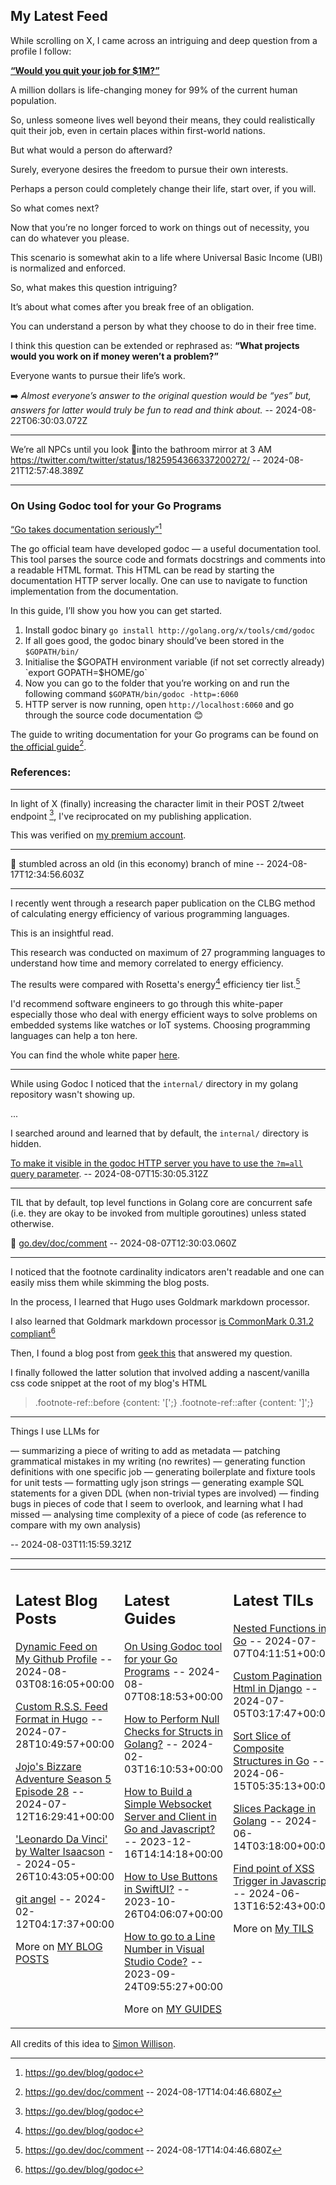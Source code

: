 ## My Latest Feed

<!-- feed starts -->
While scrolling on X, I came across an intriguing and deep question from a profile I follow:

[**“Would you quit your job for $1M?”**](https://x.com/LiveDigitalArt/status/1826213407306944547)

A million dollars is life-changing money for 99% of the current human population. 

So, unless someone lives well beyond their means, they could realistically quit their job, even in certain places within first-world nations.

But what would a person do afterward?

Surely, everyone desires the freedom to pursue their own interests. 

Perhaps a person could completely change their life, start over, if you will. 

So what comes next? 

Now that you’re no longer forced to work on things out of necessity, you can do whatever you please.

This scenario is somewhat akin to a life where Universal Basic Income (UBI) is normalized and enforced.

So, what makes this question intriguing?

It’s about what comes after you break free of an obligation. 

You can understand a person by what they choose to do in their free time. 

I think this question can be extended or rephrased as:  **“What projects would you work on if money weren’t a problem?”**

Everyone wants to pursue their life’s work.

➡️ *Almost everyone’s answer to the original question would be “yes” but, answers for latter would truly be fun to read and think about.* -- 2024-08-22T06:30:03.072Z

---

We’re all NPCs until you look 🗿into the bathroom mirror at 3 AM
https://twitter.com/twitter/status/1825954366337200272/ -- 2024-08-21T12:57:48.389Z

---

### On Using Godoc tool for your Go Programs

[“Go takes documentation seriously”](https://go.dev/blog/godoc)[^1] 

The go official team have developed godoc — a useful documentation tool.
This tool parses the source code and formats docstrings and comments into a readable HTML format.
This HTML can be read by starting the documentation HTTP server locally.
One can use to navigate to function implementation from the documentation.

In this guide, I’ll show you how you can get started.

1. Install godoc binary
    `go install http://golang.org/x/tools/cmd/godoc`
2. If all goes good, the godoc binary should’ve been stored in the `$GOPATH/bin/`
3. Initialise the $GOPATH environment variable (if not set correctly already)
    `export GOPATH=$HOME/go`
4. Now you can go to the folder that you’re working on and run the following command
    `$GOPATH/bin/godoc -http=:6060`
5. HTTP server is now running, open `http://localhost:6060` and go through the source code documentation 😊

The guide to writing documentation for your Go programs can be found on [the official guide](https://go.dev/doc/comment)[^2].

### References:
[^1]: https://go.dev/blog/godoc
[^2]: https://go.dev/doc/comment
 -- 2024-08-17T14:04:46.680Z

---

In light of X (finally) increasing the character limit in their POST 2/tweet endpoint [^1], I've reciprocated on my publishing application.

This was verified on [my premium account](https://x.com/TnvMadhav/status/1824789749762077146).

[^1]: https://x.com/tapshah21/status/1823480895678165142 -- 2024-08-17T13:32:43.564Z

---

🥲 stumbled across an old (in this economy) branch of mine -- 2024-08-17T12:34:56.603Z

---

I recently went through a research paper publication on the CLBG method of calculating energy efficiency of various programming languages.

This is an insightful read.

This research was conducted on maximum of 27 programming languages to understand how time and memory correlated to energy efficiency. 

The results were compared with Rosetta's energy[^1] efficiency tier list.[^2]

I'd recommend software engineers to go through this white-paper especially those who deal with energy efficient ways to solve problems on embedded systems like watches or IoT systems. Choosing programming languages can help a ton here.

You can find the whole white paper [here](https://haslab.github.io/SAFER/scp21.pdf).

[^1]: https://rosettacode.org/wiki/Rosetta_Code
[^2]: https://github.com/greensoftwarelab/RosettaExamples -- 2024-08-10T09:38:35.607Z

---

While using Godoc I noticed that the `internal/` directory in my golang repository wasn't showing up. 

...


I searched around and learned that by 
default, the `internal/` directory is hidden.

[To make it visible in the godoc HTTP server you have to use the `?m=all` query parameter](https://stackoverflow.com/questions/67185294/cant-godoc-create-documentation-for-packages-within-internal-folder). -- 2024-08-07T15:30:05.312Z

---

TIL that by default, top level functions in Golang core are concurrent safe (i.e. they are okay to be invoked from multiple goroutines) unless stated otherwise.

🔗 [go.dev/doc/comment](https://go.dev/doc/comment)
 -- 2024-08-07T12:30:03.060Z

---

I noticed that the footnote cardinality indicators aren't readable and one can easily miss them while skimming the blog posts.

In the process, I learned that Hugo uses Goldmark markdown processor.


I also learned that Goldmark markdown processor [is CommonMark 0.31.2 compliant](https://michal.sapka.me/blog/2023/footnotes-in-hugo-and-goldmark/)[^1]


Then, I found a blog post from [geek this](https://geekthis.net/post/hugo-footnotes-and-citations/) that answered my question.


I finally followed the latter solution that involved adding a nascent/vanilla css code snippet at the root of my blog's HTML

> .footnote-ref::before {content: '[';}
> .footnote-ref::after {content: ']';}


[^1]: Only today I got to know about something called CommonMark that defines markdown specification.  You can refer to this RFC document that describes the protocol to convert markdown to html. https://spec.commonmark.org/0.31.2/.  -- 2024-08-03T12:30:12.658Z

---

Things I use LLMs for

— summarizing a piece of writing to add as metadata
— patching grammatical mistakes in my writing (no rewrites)
— generating function definitions with one specific job
— generating boilerplate and fixture tools for unit tests 
— formatting ugly json strings
— generating example SQL statements for a given DDL (when non-trivial types are involved)
— finding bugs in pieces of code that I seem to overlook, and learning what I had missed
— analysing time complexity of a piece of code (as reference to compare with my own analysis)

 -- 2024-08-03T11:15:59.321Z
<!-- feed ends -->


---


<table><tr><td valign="top" width="33%">

## Latest Blog Posts

<!-- blog starts -->
[Dynamic Feed on My Github Profile](https://tnvmadhav.me/blog/dynamic-feed-on-my-github-profile/) -- 2024-08-03T08:16:05+00:00

[Custom R.S.S. Feed Format in Hugo](https://tnvmadhav.me/blog/custom-rss-feed-format-in-hugo/) -- 2024-07-28T10:49:57+00:00

[Jojo's Bizzare Adventure Season 5 Episode 28](https://tnvmadhav.me/blog/jojos-bizzare-adventure-season-5-episode-28/) -- 2024-07-12T16:29:41+00:00

['Leonardo Da Vinci' by Walter Isaacson](https://tnvmadhav.me/blog/leonardo-da-vinci-by-walter-isaacson/) -- 2024-05-26T10:43:05+00:00

[git angel](https://tnvmadhav.me/blog/good-git-practices/) -- 2024-02-12T04:17:37+00:00

More on [MY BLOG POSTS](https://tnvmadhav.me/blog/)
<!-- blog ends -->

</td><td valign="top" width="34%">

## Latest Guides

<!-- guide starts -->
[On Using Godoc tool for your Go Programs](https://tnvmadhav.me/guides/on-using-godoc-tool/) -- 2024-08-07T08:18:53+00:00

[How to Perform Null Checks for Structs in Golang?](https://tnvmadhav.me/guides/how-to-perform-null-checks-for-structs-in-golang/) -- 2024-02-03T16:10:53+00:00

[How to Build a Simple Websocket Server and Client in Go and Javascript?](https://tnvmadhav.me/guides/how-to-build-a-simple-websocket-server-and-client-in-go/) -- 2023-12-16T14:14:18+00:00

[How to Use Buttons in SwiftUI?](https://tnvmadhav.me/guides/how-to-use-buttons-in-swiftui/) -- 2023-10-26T04:06:07+00:00

[How to go to a Line Number in Visual Studio Code?](https://tnvmadhav.me/guides/how-to-go-to-line-in-visual-studio-code/) -- 2023-09-24T09:55:27+00:00

More on [MY GUIDES](https://tnvmadhav.me/guides/)
<!-- guide ends -->

</td><td valign="top" width="33%">

## Latest TILs

<!-- til starts -->
[Nested Functions in Go](https://tnvmadhav.me/til/nested-functions-in-go/) -- 2024-07-07T04:11:51+00:00

[Custom Pagination Html in Django](https://tnvmadhav.me/til/custom-pagination-html-in-django/) -- 2024-07-05T03:17:47+00:00

[Sort Slice of Composite Structures in Go](https://tnvmadhav.me/til/sort-slice-of-composite-structures-in-go/) -- 2024-06-15T05:35:13+00:00

[Slices Package in Golang](https://tnvmadhav.me/til/slices-package-in-golang/) -- 2024-06-14T03:18:00+00:00

[Find point of XSS Trigger in Javascript](https://tnvmadhav.me/til/find-source-of-xss-trigger-in-javascript/) -- 2024-06-13T16:52:43+00:00

More on [My TILS](https://tnvmadhav.me/til/)
<!-- til ends -->

</td></tr></table>


All credits of this idea to [Simon Willison](https://github.com/simonw/simonw/).